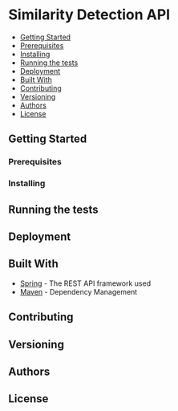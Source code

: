 # Similarity Detection API

* [Getting Started](#getting-started)
* [Prerequisites](#prerequisites)
* [Installing](#installing)
* [Running the tests](#running-the-tests)
* [Deployment](#deployment)
* [Built With](#built-with)
* [Contributing](#contributing)
* [Versioning](#versioning)
* [Authors](#authors)
* [License](#license)

## Getting Started

### Prerequisites

### Installing

## Running the tests

## Deployment

## Built With

* [Spring](https://spring.io/) - The REST API framework used
* [Maven](https://maven.apache.org/) - Dependency Management

## Contributing

## Versioning

## Authors

## License
